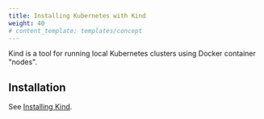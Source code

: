 ```yaml
---
title: Installing Kubernetes with Kind
weight: 40
# content_template: templates/concept
---
```


<!-- overview -->

Kind is a tool for running local Kubernetes clusters using Docker container "nodes".



<!-- body -->

## Installation

See [Installing Kind](https://kind.sigs.k8s.io/docs/user/quick-start/).






